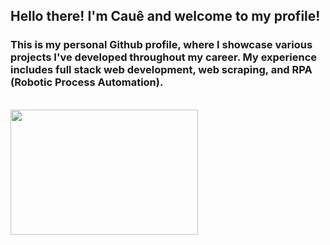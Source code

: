 <!-- Find more icons => https://github.com/tandpfun/skill-icons -->
<h2 align="left">Hello there! I'm Cauê and welcome to my profile!</h2>
<h3>This is my personal Github profile, where I showcase various projects I've developed throughout my career. My experience includes full stack web development, web scraping, and RPA (Robotic Process Automation).
</h3><br>
   
<img height="200em" width="300" src="https://github-readme-stats.vercel.app/api/top-langs/?username=caueoliveiraaa&layout=compact&langs_count=100&theme=dracula" style="display: inline-block;"/>


